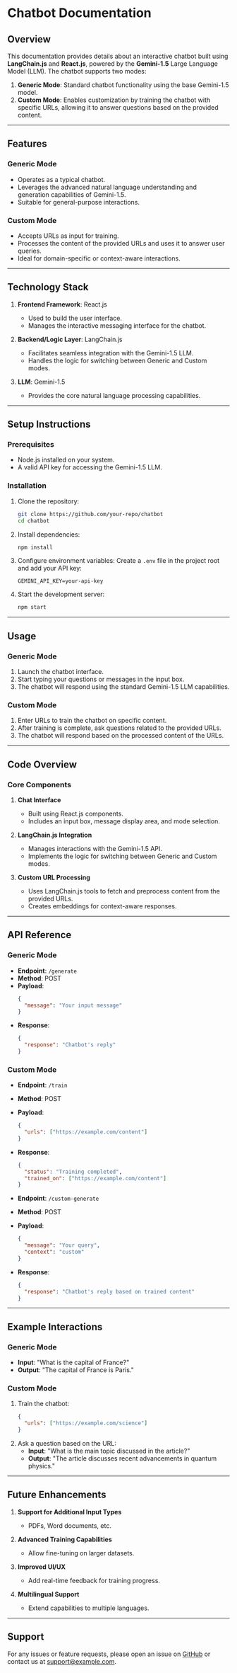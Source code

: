 # Chatbot Documentation

## Overview
This documentation provides details about an interactive chatbot built using **LangChain.js** and **React.js**, powered by the **Gemini-1.5** Large Language Model (LLM). The chatbot supports two modes:

1. **Generic Mode**: Standard chatbot functionality using the base Gemini-1.5 model.
2. **Custom Mode**: Enables customization by training the chatbot with specific URLs, allowing it to answer questions based on the provided content.

---

## Features

### Generic Mode
- Operates as a typical chatbot.
- Leverages the advanced natural language understanding and generation capabilities of Gemini-1.5.
- Suitable for general-purpose interactions.

### Custom Mode
- Accepts URLs as input for training.
- Processes the content of the provided URLs and uses it to answer user queries.
- Ideal for domain-specific or context-aware interactions.

---

## Technology Stack

1. **Frontend Framework**: React.js
   - Used to build the user interface.
   - Manages the interactive messaging interface for the chatbot.

2. **Backend/Logic Layer**: LangChain.js
   - Facilitates seamless integration with the Gemini-1.5 LLM.
   - Handles the logic for switching between Generic and Custom modes.

3. **LLM**: Gemini-1.5
   - Provides the core natural language processing capabilities.

---

## Setup Instructions

### Prerequisites
- Node.js installed on your system.
- A valid API key for accessing the Gemini-1.5 LLM.

### Installation
1. Clone the repository:
   ```bash
   git clone https://github.com/your-repo/chatbot
   cd chatbot
   ```

2. Install dependencies:
   ```bash
   npm install
   ```

3. Configure environment variables:
   Create a `.env` file in the project root and add your API key:
   ```plaintext
   GEMINI_API_KEY=your-api-key
   ```

4. Start the development server:
   ```bash
   npm start
   ```

---

## Usage

### Generic Mode
1. Launch the chatbot interface.
2. Start typing your questions or messages in the input box.
3. The chatbot will respond using the standard Gemini-1.5 LLM capabilities.

### Custom Mode
1. Enter URLs to train the chatbot on specific content.
2. After training is complete, ask questions related to the provided URLs.
3. The chatbot will respond based on the processed content of the URLs.

---

## Code Overview

### Core Components

1. **Chat Interface**
   - Built using React.js components.
   - Includes an input box, message display area, and mode selection.

2. **LangChain.js Integration**
   - Manages interactions with the Gemini-1.5 API.
   - Implements the logic for switching between Generic and Custom modes.

3. **Custom URL Processing**
   - Uses LangChain.js tools to fetch and preprocess content from the provided URLs.
   - Creates embeddings for context-aware responses.

---

## API Reference

### Generic Mode
- **Endpoint**: `/generate`
- **Method**: POST
- **Payload**:
  ```json
  {
    "message": "Your input message"
  }
  ```
- **Response**:
  ```json
  {
    "response": "Chatbot's reply"
  }
  ```

### Custom Mode
- **Endpoint**: `/train`
- **Method**: POST
- **Payload**:
  ```json
  {
    "urls": ["https://example.com/content"]
  }
  ```
- **Response**:
  ```json
  {
    "status": "Training completed",
    "trained_on": ["https://example.com/content"]
  }
  ```

- **Endpoint**: `/custom-generate`
- **Method**: POST
- **Payload**:
  ```json
  {
    "message": "Your query",
    "context": "custom"
  }
  ```
- **Response**:
  ```json
  {
    "response": "Chatbot's reply based on trained content"
  }
  ```

---

## Example Interactions

### Generic Mode
- **Input**: "What is the capital of France?"
- **Output**: "The capital of France is Paris."

### Custom Mode
1. Train the chatbot:
   ```json
   {
     "urls": ["https://example.com/science"]
   }
   ```
2. Ask a question based on the URL:
   - **Input**: "What is the main topic discussed in the article?"
   - **Output**: "The article discusses recent advancements in quantum physics."

---

## Future Enhancements

1. **Support for Additional Input Types**
   - PDFs, Word documents, etc.

2. **Advanced Training Capabilities**
   - Allow fine-tuning on larger datasets.

3. **Improved UI/UX**
   - Add real-time feedback for training progress.

4. **Multilingual Support**
   - Extend capabilities to multiple languages.

---

## Support
For any issues or feature requests, please open an issue on [GitHub](https://github.com/your-repo/chatbot/issues) or contact us at support@example.com.

